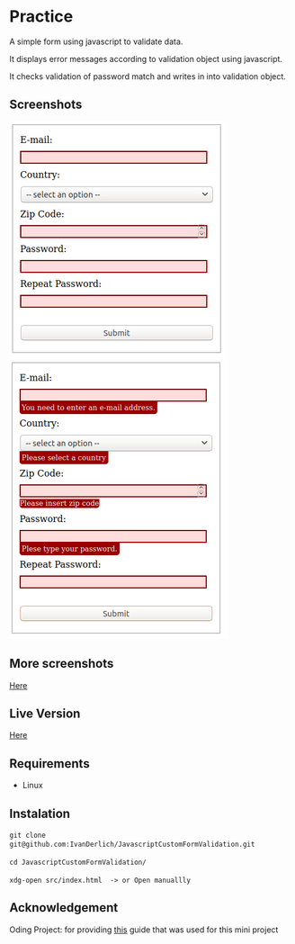 # Practice

A simple form using javascript to validate data. 

It displays error messages according to validation object using javascript.

It checks validation of password match and writes in into validation object.

## Screenshots

![alt text](docs/1.png)<br>
![alt text](docs/2.png)<br>

## More screenshots

[Here](Screenshots.md)

## Live Version

[Here](https://ivanderlich.github.io/JavascriptCustomFormValidation/)

## Requirements

- Linux

## Instalation

    git clone git@github.com:IvanDerlich/JavascriptCustomFormValidation.git

    cd JavascriptCustomFormValidation/

    xdg-open src/index.html  -> or Open manuallly

## Acknowledgement

Oding Project: for providing [this](https://www.theodinproject.com/courses/javascript/lessons/forms-javascript#project) guide that was used for this mini project
